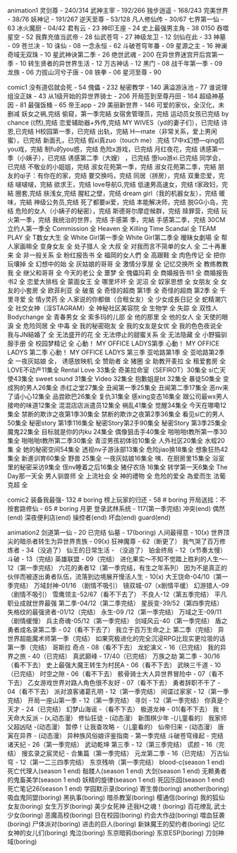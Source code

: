 animation1
灵剑尊 -  240/314
武神主宰 - 192/266
独步逍遥 - 168/243
完美世界 - 38/76
妖神记 - 191/267
逆天至尊 - 53/128
凡人修仙传 - 30/67
七界第一仙 - 63
冰火魔厨 - 04/42
君有云 - 23
神印王座 - 24
史上最强男主角 - 38 0150
吞噬星空 - 52
我靠充值当武帝 - 28
仙武苍穹 - 27
神级龙卫 - 12
剑仙在此 - 33
神墓 - 09
苍兰决 - 10
诛仙 - 08
一念永恒 - 62
斗破苍穹年番 - 09
星源之主 - 16
神澜奇域无双珠 - 10
星武神诀第二季 - 26
绝世武魂 - 200
在异世界迷宫开后宫第一季 - 10
转生贤者的异世界生活 - 12
万古神话 - 12
黑门 - 08
战千年第一季 - 09
龙族 - 06
力拔山河兮子唐 - 08
铁拳 - 06
星河至尊 - 90



comic1
没有道侣就会死 - 54
傀儡 - 232
秘密教学 - 140
满溢游泳池 - 77
谁说理组没正妹 - 43
从1级开始的异世界骑士 - 206
开局签到至尊丹田 - 164
超级神基因 - 81
最强饭桶 - 65
帝王app - 29
美丽新世界 - 146
可爱的家伙，全汉化，未删减
妖女之祸,完结
偷窥，第一季完結
女宿舍管理员，完结
运动员女孩已完结
by chance ((然),完结
恋爱辅助器+外传,完结
MY WIVES（yd的妻子们），已完结
诗恩,已完结
H校园第一季，已完结
出轨，完結
H—mate（非常关系，爱上男闲蜜），已完结
新面孔，已完结
假xi真zuo（touch me）.完结
17中x幻想—qing侣you戏，完結
制fu的you惑，完结
危险x游戏，已完结
月红夜花，完结
诱感第一季（小姨子），已完结
诱感第二季（大嫂） ，已完结
堕luo游xi.已完结
同学会，已完结
不敬业的小姐姐，完结
淑女花苑第一季，完结
淑女花苑第二季，完結
朋友的qi子：有你在的家，完结
要交换吗，完结
同居（拼房），完结
双重恋爱，完结
啵啵啵，完結
欲求王，完结
love导航G,完结
低速男高速女，完结
t家政妇，完結
圈套,完结
肤浅女,完结
腥紅之壁，完结
dream girl（我的机器女友），完结
暖味，完結
神级公务员,完结
死了都要ai爱，完结
本能解决师，完结
脱GG小岛，完结
危险的女人（小姨子的秘密），完结
斯德哥尔摩症候群，完结
赎罪营，完结
玩火第一季，完结
我统治的世界，完结
手感第 季，完結
手感第二季，完结
30CM立约人第一季全
Commission 全
Heaven 全
Killing Time
Scandal 全
TEAM PLAY 全
T数女大生 全
White Girl第一季全
White Girl第二季全
暧昧女劇場 全
帮人家画嘛全
变身女友 全
处子猎人 全
大叔 全
对我而言不简单的女人 全 
二十再重来 全
非一般关系 全
粉红报告书 全
福岡的女人們 全
高跟鞋 全
肉色传记 全
把你玩壤掉 全
幻想中的始 全
灰姑娘的哥哥 全
激情分享屋 全
记忆交换所 全
教练教教我 全
继父和哥哥 全
今天的老公 全
噩梦 全
傀儡玛莉 全
商婚报告书1 全
商婚报告书2 全
恋爱大排档 全
蒙面女王 全
哪里坏坏 全
泥沼 全
奴家思想 全
女朋友 全
女友的小套房 全
欧菲利亚 全
破茧 全
奇怪的超商 第1季 全
奇怪的超商 第2季 全
千里寻爱 全
情y灵药 全
人家说的你都做（合租女友）全
少女成長日記 全
蛇精潮穴 全
社交女神（淫STAGRAM）全
神秘社区美容院 全
生物学 全
失踪 全
双性人 Bodychange 全
青春男女 全
索多玛的儿部 全
他的那里 全
他的女人 全
天使的眼淚 全
危险同居 全
中毒 全
我的秘密砲友 全
我的女友是女优  全
我的色色夜说全
我与JN結婚了 全
无法盛开的花 全
无法停止的甜蜜关系 全
无法隐藏 全
小野猫驯服手册 全
校园梦精记 全
心動！ MY OFFICE LADYS第季
心動！ MY OFFICE LADYS 第二季
心動！ MY OFFICE LADYS 第三季
亚哈路第1季 全
亚哈路第2季 全
一夜灰姑娘 全，
诱感放映机 全
赞助者 全
猪圈 全
助教开麦拉 全
租爱套房 全
LOVE不动产11集全
Rental Love 33集全
奇美拉命室（SEFIROT）30集全
si亡天使43集全
sweet sound 31集全
Video 32集全
抱歉姐是bt 32集全
暴徒50集全
变成狗的男人26集全
赤红之堂27集全
丑闻第一季25集全
丑闻第二季17集全
恶nv来了请小心12集全
品尝欧巴26集全
复仇31集全
感xing变态16集全
跟公司最wx男人接吻的味道12集全
混混店店派遣员12集全
祸乱41集全
觉醒34集全
今天在哪嘞12集全
禁断的欺诈之夜第1季30集全
禁断的欺诈之夜第2季36集全
看见si亡的男人50集全
秘密story 第1季116集全
秘密Story第2手90集全
秘密Story 第3季25集全
魔鬼22集全
目标就是你的内ku 24集全
偶像狙击手40集全
啪啪啪t教所第一季30集全
啪啪啪t教所第二季30集全
青涩男孩初体验10集全
人外社区20集全
水蛭20集 全
她的秘密空间54集全
透视nv子游泳部13集全
危险jiao换18集全
想象狂热42集全
新進训育60集全
野兽 25集全
一夜灰姑娘16集全
咦．在厨房里15集全
浴室里的秘密采访9集全
侄nv睡着之后16集全
猪仔农场 16集全
转学第一天6集全
The Day那一天全
男人驯兽师 全
上流社会 全
神的禮物 全
危险的爱全
為爱而生 法葡克超 全



comic2
装备我最强- 132 # boring
榜上玩家的归还 - 58 # boring
开局送挂：不按套路修仙 - 65 # boring 月更
登录武林系统 - 117(第一季完结)
冲突(end)
偶然(end)
深夜便利店(end)
操控者(end)
坏血(end)
guard(end)



animation2
剑道第一仙 - 20 已完结
仙墓 - 17(boring)
人间最得意 - 10(x)
世界顶尖的暗杀者转生为异世界贵族 - 09(x)
狂神魔尊 - 62（断更了）
我气哭了百万修炼者 - 34（没追了）
仙王的日常生活 - （没追了）
铂金终局 - 12（x节奏太慢）
斗破 - 13（完结)
英雄联盟 - 09（完结）
进化果实～不知不觉踏上胜利的人生～- 12（第一季完结）
六花的勇者12（第一季完结，有生之年系列）
因为不是真正的伙伴而被逐出勇者队伍，流落到边境展开慢活人生 - 10(x)
大王饶命-04/10（第一季完结）
万域封神-01/16 （剧情不吸引）
镜双城-07（x剧情平缓）
幻游猎人-09（剧情不吸引）
雪鹰领主-52/67（看不下去了）
不良人-12（第五季完结）
平凡职业成就世界最强 第二季-04/12（第二季完结）
星辰变-39/52（第四季完结）
失格纹的最强贤者-01/12（完结）
永生-09 /12（第一季完结）
万域之王-09/11（剧情缓慢）
兵主奇魂-05/12（第一季完结）
剑域风云-40（第一季完结）
盾之勇者成名录第二季 - 02（看不下去了）
我立于百万生命之上 第二季（完结）
异世界超能魔术师第一季（完结）
如果究极进化的完全沉浸RPG比现实更垃圾的话第一季（完结）
哥斯拉 奇点 - 08（看不下去）
龙蛇演义 - 16（已完结）
我的异界之旅 - 40（已完结）
真武巅峰 - 17/40（已完结）
万族之劫 第二季 - 30/16（看不下去）
史上最强大魔王转生为村民A - 06（看不下去）
武映三千道 - 10（已完结）
时空之隙 - 06（看不下去）
骸骨骑士大人异世界冒险中 - 07（看不下去）
乙女游戏世界对路人角色很不友好 - 07（看不下去）
勇者辞职不干了 - 04（看不下去）
派对浪客诸葛孔明 - 12（第一季完结）
间谍过家家 - 12（第一季完结）
开局一座山第一季 - 12（第一季完结）
寻剑 - 12（第一季完结）
你真是个天才 - 24（已完结）
幻梦山海谣 -（看不下去）
极道龙神 - 01(看不下去）
我！天命大反派 - (x,动态漫） 
修仙狂徒 - (动态漫）
新围棋少年 -(儿童看的） 
我家师父超凶哒 -(动态漫）
暂停！让我查攻略 -（儿童看的） 
仙帝归来 - (动态漫） 
唐寅在异界 - (动态漫） 
异种族风俗娘评鉴指南 - 第一季完结
斗破苍穹缘起 - 完结
诸天纪 - 26（第一季完结）
武动乾坤 第三季 - 12（第三季完结）
谎颜 - 16（完结）
搜玄录之宸灵纪 - 合集篇（第一季完结）
元龙第二季 - 16（已完结）
万古仙穹 - 12（第一二三四季完结）
东京残响（第一季完结）
blood-c(season 1 end)
死亡代理人(season 1 end)
骷髅人(season 1 end)
大剑(season 1 end)
无赖勇者的鬼畜美学(season 1 end)
妖精的旋律(season 1 end)
死囚乐园(season 1 end)
死亡笔记26(season 1 end) 
学园默示录(boring)
寄生兽(boring)
another(boring)
吸血鬼同盟(boring)
黑执事(boring)
暗杀教室(boring)
樱通信(boring)
我的狐仙女友(boring)
女生万岁(boring)
美少女死神 还我H之魂！(boring)
百花缭乱 武士少女(boring)
恶魔高校(boring)
日在校园(boring)
约会大作战(boring)
噬血狂袭(boring)
尸体派对(boring)
进击的巨人(boring)
新妹魔王的契约者(boring)
记忆女神的女儿们(boring)
鬼泣(boring)
东京暗鸦(boring)
东京ESP(boring)
刀剑神域(boring)

